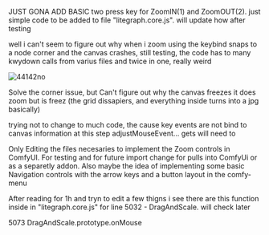 JUST GONA ADD BASIC two press key for ZoomIN(1) and ZoomOUT(2). just simple code to be added to file "litegraph.core.js". 
will update how after testing

well i can't seem to figure out why when i zoom using the keybind snaps to a node corner and the canvas crashes, still testing, the code has to many kwydown calls from varius files and twice in one, really weird

![44142no](https://github.com/jamsdrak/ComfyUI-ZoomControls/assets/135140984/dca8b2a3-7f96-44e7-bbca-f36e2caebff2)

Solve the corner issue, but Can't figure out why the canvas freezes it does zoom but is freez (the grid dissapiers, and everything inside turns into a jpg basically)

trying not to change to much code, the cause key events are not bind to canvas information at this step adjustMouseEvent... gets will  need to



Only Editing the files necesaries to implement the Zoom controls in ComfyUI. For testing and for future import change for pulls into ComfyUi or as a separetly addon. Also maybe the idea of implementing some basic Navigation controls with the arrow keys and a button layout in the comfy-menu




After reading for 1h  and tryn to edit a few thigns i see there are this function inside in "litegraph.core.js"  for line 5032 - DragAndScale. will check later


5073 DragAndScale.prototype.onMouse 


